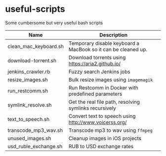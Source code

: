 # useful-scripts
Some cumbersome but very useful bash scripts

|Name|Description|
|---|---|
|clean_mac_keyboard.sh|Temporary disable keyboard a MacBook so it can be cleaned up.|
|download-torrent.sh|Download torrents using https://aria2.github.io/|
|jenkins_crawler.rb|Fuzzy search Jenkins jobs|
|resize_images.sh|Bulk resize images using `imagemagik`|
|run_restcomm.sh|Run Restcomm in Docker with predefined parameters|
|symlink_resolve.sh|Get the real file path, resolving symlinks recursively|
|text_to_speech.sh|Convert text to speech using http://www.voicerss.org/|
|transcode_mp3_wav.sh|Transcode mp3 to wav using `ffmpeg`|
|unused_images.sh|Cleanup images in iOS projects|
|usd_ruble_exchange.sh|RUB to USD exchange rates|

